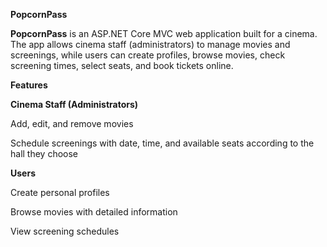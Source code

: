 **PopcornPass**

**PopcornPass** is an ASP.NET Core MVC web application built for a cinema. The app allows cinema staff (administrators) to manage movies and screenings, while users can create profiles, browse movies, check screening times, select seats, and book tickets online.

**Features**

**Cinema Staff (Administrators)**

Add, edit, and remove movies

Schedule screenings with date, time, and available seats according to the hall they choose

**Users**

Create personal profiles

Browse movies with detailed information

View screening schedules
